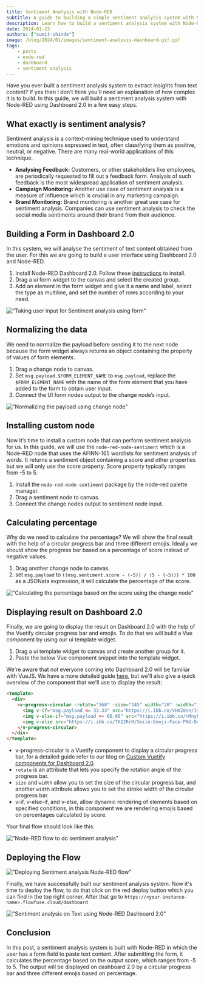 ```yaml
---
title: Sentiment Analysis with Node-RED
subtitle: A guide to building a simple sentiment analysis system with Node-RED.
description: Learn how to build a sentiment analysis system with Node-RED using Dashboard 2.0. Extract insights from text content effortlessly with step-by-step guidance.
date: 2024-01-23
authors: ["sumit-shinde"]
image: /blog/2024/01/images/sentiment-analysis-dashboard-gif.gif
tags:
    - posts
    - node-red
    - dashboard
    - sentiment analysis
---
```


Have you ever built a sentiment analysis system to extract insights from text content? If yes then I don’t think you'll need an explanation of how complex it is to build. In this guide, we will build a sentiment analysis system with Node-RED using Dashboard 2.0 in a few easy steps. 

<!--more-->

## What exactly is sentiment analysis?

Sentiment analysis is a context-mining technique used to understand emotions and opinions expressed in text, often classifying them as positive, neutral, or negative. There are many real-world applications of this technique.

- **Analysing Feedback:** Customers, or other stakeholders like employees, are periodically requested to fill out a feedback form. Analysis of such feedback is the most widespread application of sentiment analysis.
- **Campaign Monitoring:** Another use case of sentiment analysis is a measure of influence which is crucial in any marketing campaign.
- **Brand Monitoring:** Brand monitoring is another great use case for sentiment analysis. Companies can use sentiment analysis to check the social media sentiments around their brand from their audience.

## Building a Form in Dashboard 2.0

In this system, we will analyse the sentiment of text content obtained from the user.  For this we are going to build a user interface using Dashboard 2.0 and Node-RED.

1. Install Node-RED Dashboard 2.0. Follow these [instructions](/blog/2024/03/dashboard-getting-started/) to install.
1. Drag a ui form widget to the canvas and select the created group.
1. Add an element in the form widget and give it a name and label, select the type as multiline, and set the number of rows according to your need.

!["Taking user input for Sentiment analysis using form"](./images/sentiment-analysis-form.png "Taking user input for Sentiment analysis using form")

## Normalizing the data

We need to normalize the payload before sending it to the next node because the form widget always returns an object containing the property of values of form elements.

1. Drag a change node to canvas.
2. Set `msg.payload.$FORM_ELEMENT_NAME` to `msg.payload`, replace the `$FORM_ELEMENT_NAME` with the name of the form element that you have added to the form to obtain user input.
3. Connect the UI form nodes output to the change node’s input.

!["Normalizing the payload using change node"](./images/sentiment-anlaysis-change-node(1).png "Normalizing the payload using change node")

## Installing custom node

Now it’s time to install a custom node that can perform sentiment analysis for us. In this guide, we will use the `node-red-node-sentiment` which is a Node-RED node that uses the AFINN-165 wordlists for sentiment analysis of words. It returns a sentiment object containing a score and other properties but we will only use the score property. Score property typically ranges from -5 to 5.

1. Install the `node-red-node-sentiment` package by the node-red palette manager.
2. Drag a sentiment node to canvas.
3. Connect the change nodes output to sentiment node input.

## Calculating percentage

Why do we need to calculate the percentage? We will show the final result with the help of a circular progress bar and three different emojis. Ideally we should show the progress bar based on a percentage of score instead of negative values.

1. Drag another change node to canvas.
2. set `msg.payload` to `((msg.sentiment.score - (-5)) / (5 - (-5))) * 100` as a JSONata expression, it will calculate the percentage of the score.

!["Calculating the percentage based on the score using the change node"](./images/sentiment-analysis-change-node(2).png "Calculating the percentage based on the score using the change node")

## Displaying result on Dashboard 2.0
Finally, we are going to display the result on Dashboard 2.0 with the help of the Vuetify circular progress bar and emojis. To do that we will build a Vue component by using our ui template widget.

1. Drag a ui template widget to canvas and create another group for it.
2. Paste the below Vue component snippet into the template widget.

We're aware that not everyone coming into Dashboard 2.0 will be familiar with VueJS. We have a more detailed guide [here](https://dashboard.flowfuse.com/nodes/widgets/ui-template.html#building-full-vue-components), but we'll also give a quick overview of the component that we'll use to display the result:

```html
<template>
  <div>
    <v-progress-circular :rotate="360" :size="245" width="20" :width="15" :model-value="msg.payload" color="rgb(0,255,0)">
      <img v-if="msg.payload <= 33.33" src="https://i.ibb.co/VHKZ8sn/imgbin-smirk-emoji-face-emoticon-smile-png.png" width="240" height="240" alt="sad emoji">
      <img v-else-if="msg.payload <= 66.66" src="https://i.ibb.co/nMnybLJ/imgbin-emoji-computer-icons-emoticon-smiley-png.png"  width="240" height="240" alt="neutral emoji">
      <img v-else src="https://i.ibb.co/TK12RrH/Smile-Emoji-Face-PNG-Download-Image.png" width="240" height="240" alt="happy emoji">
    </v-progress-circular>
  </div>
</template>
```

- v-progress-circular is a Vuetify component to display a circular progress bar, for a detailed guide refer to our blog on  [Custom Vuetify components for Dashboard 2.0](/blog/2023/10/custom-vuetify-components-dashboard/).
- `rotate` is an attribute that lets you specify the rotation angle of the progress bar.
- `size` and `width` allow you to set the size of the circular progress bar, and another `width` attribute allows you to set the stroke width of the circular progress bar.
-  v-if, v-else-if, and v-else, allow dynamic rendering of elements based on specified conditions, in this component we are rendering emojis based on percentages calculated by score.

Your final flow should look like this:

!["Node-RED flow to do sentiment analysis"](./images/sentiment-anlaysis-flow.png "Node-RED flow to do sentiment analysis")

## Deploying the Flow

!["Deploying Sentiment analysis Node-RED flow"](./images/sentiement-analysis-flowfuse-editor.png "Deploying Sentiment analysis Node-RED flow")

Finally, we have successfully built our sentiment analysis system. Now it's time to deploy the flow, to do that click on the red deploy button which you can find in the top right corner. After that go to `https://<your-instance-name>.flowfuse.cloud/dashboard`

!["Sentiment analysis on Text using Node-RED Dashboard 2.0"](./images/sentiment-analysis-dashboard-gif.gif "Sentiment analysis on Text using Node-RED Dashboard 2.0")

## Conclusion

In this post, a sentiment analysis system is built with Node-RED in which the user has a form field to paste text content. After submitting the form, it calculates the percentage based on the output score, which ranges from -5 to 5. The output will be displayed on dashboard 2.0 by a circular progress bar and three different emojis based on percentage.
